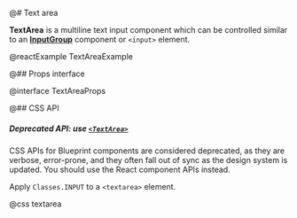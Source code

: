 @# Text area

**TextArea** is a multiline text input component which can be controlled similar to an
[**InputGroup**](#core/components/input-group) component or `<input>` element.

@reactExample TextAreaExample

@## Props interface

@interface TextAreaProps

@## CSS API

<div class="@ns-callout @ns-intent-warning @ns-icon-warning-sign @ns-callout-has-body-content">
    <h5 class="@ns-heading">

Deprecated API: use [`<TextArea>`](#core/components/text-area)

</h5>

CSS APIs for Blueprint components are considered deprecated, as they are verbose, error-prone, and they
often fall out of sync as the design system is updated. You should use the React component APIs instead.

</div>

Apply `Classes.INPUT` to a `<textarea>` element.

@css textarea
